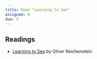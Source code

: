 ```yaml
---
title: Read "Learning to See"
assigned: 8
due: 9
---
```


Readings
--------

- [Learning to See](https://ia.net/topics/learning-to-see) by Oliver Reichenstein
